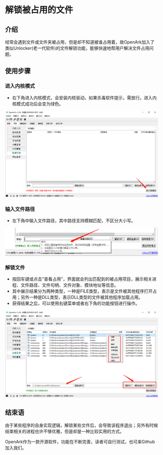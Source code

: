 # 解锁被占用的文件

## 介绍
经常会遇到文件或文件夹被占用，但是却不知道被谁占用着，故OpenArk加入了类似Unlocker(老一代软件)的文件解锁功能，能够快速地帮用户解决文件占用问题。

## 使用步骤
### 进入内核模式
* 右下角进入内核模式，会安装内核驱动，如果杀毒软件提示，需放行。进入内核模式成功后会变为绿色。

![](解锁被占用的文件/1.png)

### 输入文件路径
* 左下角中输入文件路径，其中路径支持模糊匹配，不区分大小写。

![](解锁被占用的文件/2.png)

### 解锁文件
* 按回车键或点击"查看占用"，界面就会列出匹配到的被占用项目，展示相关进程、文件路径、文件句柄、文件对象、模块地址等信息。
* 其中展示结果分为两种类型，一种是FILE类型，表示是文件被其他程序打开占用；另外一种是DLL类型，表示DLL类型的文件被其他程序加载占用。
* 获得结果之后，可以使用右键菜单或者右下角的功能按钮进行操作。

![](解锁被占用的文件/3.png)

## 结束语
由于某些程序的自身实现逻辑，解锁某些文件后，会导致该程序退出；另外有时候结束相关的进程也许不够优雅，但是却是一种比较实用的方式。

OpenArk作为一款开源软件，功能在不断完善，读者可自行测试，也可来Github加入我们。